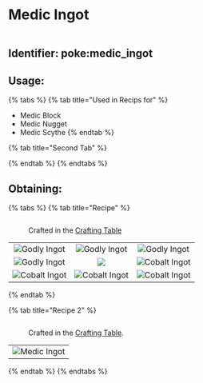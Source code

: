 # Medic Ingot

<figure><img src="https://github.com/user-attachments/assets/43621ea1-5a1c-4853-93fd-1206f44ea315" alt=""><figcaption></figcaption></figure>





## Identifier: poke:medic\_ingot <a href="#identifier" id="identifier"></a>

## Usage:

{% tabs %}
{% tab title="Used in Recips for" %}
* Medic Block
* Medic Nugget
* Medic Scythe
{% endtab %}

{% tab title="Second Tab" %}

{% endtab %}
{% endtabs %}

## Obtaining:

{% tabs %}
{% tab title="Recipe" %}
<figure><img src="https://minecraft.wiki/images/thumb/Crafting_Table_JE4_BE3.png/150px-Crafting_Table_JE4_BE3.png?5767f" alt=""><figcaption><p>Crafted in the <a href="https://minecraft.wiki/w/Crafting_Table">Crafting Table</a></p></figcaption></figure>

|                                                                                                  |                                                                                                  |                                                                                                  |
| :----------------------------------------------------------------------------------------------: | :----------------------------------------------------------------------------------------------: | :----------------------------------------------------------------------------------------------: |
|  ![Godly Ingot](https://github.com/user-attachments/assets/0e423f55-1bf7-4893-a9c2-10b7ba3aab4b) |  ![Godly Ingot](https://github.com/user-attachments/assets/0e423f55-1bf7-4893-a9c2-10b7ba3aab4b) |  ![Godly Ingot](https://github.com/user-attachments/assets/0e423f55-1bf7-4893-a9c2-10b7ba3aab4b) |
|  ![Godly Ingot](https://github.com/user-attachments/assets/0e423f55-1bf7-4893-a9c2-10b7ba3aab4b) |       ![](https://github.com/user-attachments/assets/e13f83a8-b0d5-47ed-bd3d-9623c9a5fab5)       | ![Cobalt Ingot](https://github.com/user-attachments/assets/a5a960ad-9791-4325-9ff0-dd820bece694) |
| ![Cobalt Ingot](https://github.com/user-attachments/assets/a5a960ad-9791-4325-9ff0-dd820bece694) | ![Cobalt Ingot](https://github.com/user-attachments/assets/a5a960ad-9791-4325-9ff0-dd820bece694) | ![Cobalt Ingot](https://github.com/user-attachments/assets/a5a960ad-9791-4325-9ff0-dd820bece694) |
{% endtab %}

{% tab title="Recipe 2" %}


<figure><img src="https://minecraft.wiki/images/thumb/Crafting_Table_JE4_BE3.png/150px-Crafting_Table_JE4_BE3.png?5767f" alt=""><figcaption><p>Crafted in the <a href="https://minecraft.wiki/w/Crafting_Table">Crafting Table</a>.</p></figcaption></figure>

|                                                                                                 |
| :---------------------------------------------------------------------------------------------: |
| ![Medic Ingot](https://github.com/user-attachments/assets/28cf0752-7ccd-4aa4-91bf-4987fb9da51c) |
{% endtab %}
{% endtabs %}
